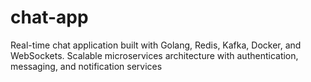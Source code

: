 # chat-app
Real-time chat application built with Golang, Redis, Kafka, Docker, and WebSockets. Scalable microservices architecture with authentication, messaging, and notification services
